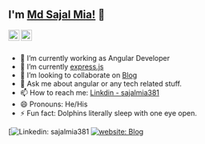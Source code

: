 ## I'm [Md Sajal Mia!](https://techincent.com/author/sajalmia/) 👋

<a href="https://www.linkedin.com/in/sajalmia381">
  <img align="left" alt="Hardik's Linkdein" width="22px" src="https://cdn.jsdelivr.net/npm/simple-icons@v3/icons/linkedin.svg" />
</a>
<a href="https://www.facebook.com/sajalmia381">
  <img align="left" alt="Hardik's Facebook" width="22px" src="https://cdn.jsdelivr.net/npm/simple-icons@v3/icons/facebook.svg" />
</a>
<br/>
<br/>

- 🔭 I’m currently working as Angular Developer
- 🌱 I’m currently [express.js](http://expressjs.com/)
- 👯 I’m looking to collaborate on [Blog](https://www.techincent.com)
- 💬 Ask me about angular or any tech related stuff.
- 📫 How to reach me: [Linkdin - sajalmia381](https://www.linkedin.com/in/sajalmia381/)
- 😄 Pronouns: He/His
- ⚡ Fun fact: Dolphins literally sleep with one eye open.

[![Linkedin: sajalmia381](https://www.linkedin.com/in/sajalmia381/)
[![website: Blog](https://img.shields.io/twitter/url?label=sajalmia381&logo=linkedin&style=social&url=https%3A%2F%2Fwww.linkedin.com%2Fin%2Fsajalmia381%2F)](https://www.techincent.com)
